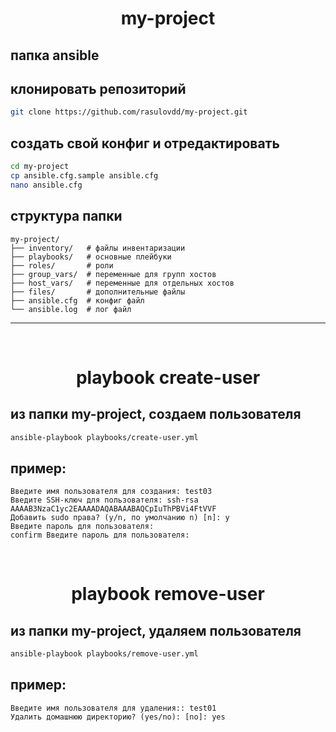 # <div align=center>my-project</div>
## папка ansible
## клонировать репозиторий
```bash
git clone https://github.com/rasulovdd/my-project.git
```
## создать свой конфиг и отредактировать
```bash
cd my-project
cp ansible.cfg.sample ansible.cfg
nano ansible.cfg
```

## структура папки
```info
my-project/
├── inventory/   # файлы инвентаризации
├── playbooks/   # основные плейбуки
├── roles/       # роли
├── group_vars/  # переменные для групп хостов
├── host_vars/   # переменные для отдельных хостов
├── files/       # дополнительные файлы
├── ansible.cfg  # конфиг файл
└── ansible.log  # лог файл
```
---
<br/>

# <div align=center>playbook create-user</div>
## из папки my-project, создаем пользователя
```bash
ansible-playbook playbooks/create-user.yml
```
## пример:
```info
Введите имя пользователя для создания: test03
Введите SSH-ключ для пользователя: ssh-rsa AAAAB3NzaC1yc2EAAAADAQABAAABAQCpIuThPBVi4FtVVF
Добавить sudo права? (y/n, по умолчанию n) [n]: y
Введите пароль для пользователя:
confirm Введите пароль для пользователя:
```
<br/>

# <div align=center>playbook remove-user</div>
## из папки my-project, удаляем пользователя
```bash
ansible-playbook playbooks/remove-user.yml
```
## пример:
```info
Введите имя пользователя для удаления:: test01
Удалить домашнюю директорию? (yes/no): [no]: yes
```